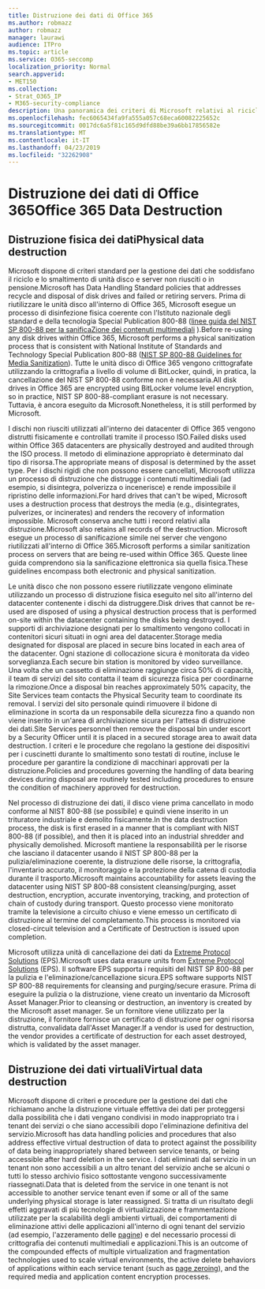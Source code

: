 ```yaml
---
title: Distruzione dei dati di Office 365
ms.author: robmazz
author: robmazz
manager: laurawi
audience: ITPro
ms.topic: article
ms.service: O365-seccomp
localization_priority: Normal
search.appverid:
- MET150
ms.collection:
- Strat_O365_IP
- M365-security-compliance
description: Una panoramica dei criteri di Microsoft relativi al riciclo, allo smaltimento o alla distruzione di unità disco e server del datacenter di Office 365.
ms.openlocfilehash: fec6065434fa9fa555a057c68eca60082225652c
ms.sourcegitcommit: 0017dc6a5f81c165d9dfd88be39a6bb17856582e
ms.translationtype: MT
ms.contentlocale: it-IT
ms.lasthandoff: 04/23/2019
ms.locfileid: "32262908"
---
```

# <a name="office-365-data-destruction"></a><span data-ttu-id="a35bd-103">Distruzione dei dati di Office 365</span><span class="sxs-lookup"><span data-stu-id="a35bd-103">Office 365 Data Destruction</span></span>

## <a name="physical-data-destruction"></a><span data-ttu-id="a35bd-104">Distruzione fisica dei dati</span><span class="sxs-lookup"><span data-stu-id="a35bd-104">Physical data destruction</span></span>

<span data-ttu-id="a35bd-105">Microsoft dispone di criteri standard per la gestione dei dati che soddisfano il riciclo e lo smaltimento di unità disco e server non riusciti o in pensione.</span><span class="sxs-lookup"><span data-stu-id="a35bd-105">Microsoft has Data Handling Standard policies that addresses recycle and disposal of disk drives and failed or retiring servers.</span></span> <span data-ttu-id="a35bd-106">Prima di riutilizzare le unità disco all'interno di Office 365, Microsoft esegue un processo di disinfezione fisica coerente con l'Istituto nazionale degli standard e della tecnologia Special Publication 800-88 ([linee guida del NIST SP 800-88 per la sanificaZione dei contenuti multimediali](http://nvlpubs.nist.gov/nistpubs/SpecialPublications/NIST.SP.800-88r1.pdf) ).</span><span class="sxs-lookup"><span data-stu-id="a35bd-106">Before re-using any disk drives within Office 365, Microsoft performs a physical sanitization process that is consistent with National Institute of Standards and Technology Special Publication 800-88 ([NIST SP 800-88 Guidelines for Media Sanitization](http://nvlpubs.nist.gov/nistpubs/SpecialPublications/NIST.SP.800-88r1.pdf)).</span></span> <span data-ttu-id="a35bd-107">Tutte le unità disco di Office 365 vengono crittografate utilizzando la crittografia a livello di volume di BitLocker, quindi, in pratica, la cancellazione del NIST SP 800-88 conforme non è necessaria.</span><span class="sxs-lookup"><span data-stu-id="a35bd-107">All disk drives in Office 365 are encrypted using BitLocker volume level encryption, so in practice, NIST SP 800-88-compliant erasure is not necessary.</span></span> <span data-ttu-id="a35bd-108">Tuttavia, è ancora eseguito da Microsoft.</span><span class="sxs-lookup"><span data-stu-id="a35bd-108">Nonetheless, it is still performed by Microsoft.</span></span>

<span data-ttu-id="a35bd-109">I dischi non riusciti utilizzati all'interno dei datacenter di Office 365 vengono distrutti fisicamente e controllati tramite il processo ISO.</span><span class="sxs-lookup"><span data-stu-id="a35bd-109">Failed disks used within Office 365 datacenters are physically destroyed and audited through the ISO process.</span></span> <span data-ttu-id="a35bd-110">Il metodo di eliminazione appropriato è determinato dal tipo di risorsa.</span><span class="sxs-lookup"><span data-stu-id="a35bd-110">The appropriate means of disposal is determined by the asset type.</span></span> <span data-ttu-id="a35bd-111">Per i dischi rigidi che non possono essere cancellati, Microsoft utilizza un processo di distruzione che distrugge i contenuti multimediali (ad esempio, si disintegra, polverizza o incenerisce) e rende impossibile il ripristino delle informazioni.</span><span class="sxs-lookup"><span data-stu-id="a35bd-111">For hard drives that can't be wiped, Microsoft uses a destruction process that destroys the media (e.g., disintegrates, pulverizes, or incinerates) and renders the recovery of information impossible.</span></span> <span data-ttu-id="a35bd-112">Microsoft conserva anche tutti i record relativi alla distruzione.</span><span class="sxs-lookup"><span data-stu-id="a35bd-112">Microsoft also retains all records of the destruction.</span></span> <span data-ttu-id="a35bd-113">Microsoft esegue un processo di sanificazione simile nei server che vengono riutilizzati all'interno di Office 365.</span><span class="sxs-lookup"><span data-stu-id="a35bd-113">Microsoft performs a similar sanitization process on servers that are being re-used within Office 365.</span></span> <span data-ttu-id="a35bd-114">Queste linee guida comprendono sia la sanificazione elettronica sia quella fisica.</span><span class="sxs-lookup"><span data-stu-id="a35bd-114">These guidelines encompass both electronic and physical sanitization.</span></span>

<span data-ttu-id="a35bd-115">Le unità disco che non possono essere riutilizzate vengono eliminate utilizzando un processo di distruzione fisica eseguito nel sito all'interno del datacenter contenente i dischi da distruggere.</span><span class="sxs-lookup"><span data-stu-id="a35bd-115">Disk drives that cannot be re-used are disposed of using a physical destruction process that is performed on-site within the datacenter containing the disks being destroyed.</span></span> <span data-ttu-id="a35bd-116">I supporti di archiviazione designati per lo smaltimento vengono collocati in contenitori sicuri situati in ogni area del datacenter.</span><span class="sxs-lookup"><span data-stu-id="a35bd-116">Storage media designated for disposal are placed in secure bins located in each area of the datacenter.</span></span> <span data-ttu-id="a35bd-117">Ogni stazione di collocazione sicura è monitorata da video sorveglianza.</span><span class="sxs-lookup"><span data-stu-id="a35bd-117">Each secure bin station is monitored by video surveillance.</span></span> <span data-ttu-id="a35bd-118">Una volta che un cassetto di eliminazione raggiunge circa 50% di capacità, il team di servizi del sito contatta il team di sicurezza fisica per coordinarne la rimozione.</span><span class="sxs-lookup"><span data-stu-id="a35bd-118">Once a disposal bin reaches approximately 50% capacity, the Site Services team contacts the Physical Security team to coordinate its removal.</span></span> <span data-ttu-id="a35bd-119">I servizi del sito personale quindi rimuovere il bidone di eliminazione in scorta da un responsabile della sicurezza fino a quando non viene inserito in un'area di archiviazione sicura per l'attesa di distruzione dei dati.</span><span class="sxs-lookup"><span data-stu-id="a35bd-119">Site Services personnel then remove the disposal bin under escort by a Security Officer until it is placed in a secured storage area to await data destruction.</span></span> <span data-ttu-id="a35bd-120">I criteri e le procedure che regolano la gestione dei dispositivi per i cuscinetti durante lo smaltimento sono testati di routine, incluse le procedure per garantire la condizione di macchinari approvati per la distruzione.</span><span class="sxs-lookup"><span data-stu-id="a35bd-120">Policies and procedures governing the handling of data bearing devices during disposal are routinely tested including procedures to ensure the condition of machinery approved for destruction.</span></span>

<span data-ttu-id="a35bd-121">Nel processo di distruzione dei dati, il disco viene prima cancellato in modo conforme al NIST 800-88 (se possibile) e quindi viene inserito in un trituratore industriale e demolito fisicamente.</span><span class="sxs-lookup"><span data-stu-id="a35bd-121">In the data destruction process, the disk is first erased in a manner that is compliant with NIST 800-88 (if possible), and then it is placed into an industrial shredder and physically demolished.</span></span> <span data-ttu-id="a35bd-122">Microsoft mantiene la responsabilità per le risorse che lasciano il datacenter usando il NIST SP 800-88 per la pulizia/eliminazione coerente, la distruzione delle risorse, la crittografia, l'inventario accurato, il monitoraggio e la protezione della catena di custodia durante il trasporto.</span><span class="sxs-lookup"><span data-stu-id="a35bd-122">Microsoft maintains accountability for assets leaving the datacenter using NIST SP 800-88 consistent cleansing/purging, asset destruction, encryption, accurate inventorying, tracking, and protection of chain of custody during transport.</span></span> <span data-ttu-id="a35bd-123">Questo processo viene monitorato tramite la televisione a circuito chiuso e viene emesso un certificato di distruzione al termine del completamento.</span><span class="sxs-lookup"><span data-stu-id="a35bd-123">This process is monitored via closed-circuit television and a Certificate of Destruction is issued upon completion.</span></span>

<span data-ttu-id="a35bd-124">Microsoft utilizza unità di cancellazione dei dati da [Extreme Protocol Solutions](http://www.enterprisedataerasure.com/) (EPS).</span><span class="sxs-lookup"><span data-stu-id="a35bd-124">Microsoft uses data erasure units from [Extreme Protocol Solutions](http://www.enterprisedataerasure.com/) (EPS).</span></span> <span data-ttu-id="a35bd-125">Il software EPS supporta i requisiti del NIST SP 800-88 per la pulizia e l'eliminazione/cancellazione sicura.</span><span class="sxs-lookup"><span data-stu-id="a35bd-125">EPS software supports NIST SP 800-88 requirements for cleansing and purging/secure erasure.</span></span> <span data-ttu-id="a35bd-126">Prima di eseguire la pulizia o la distruzione, viene creato un inventario da Microsoft Asset Manager.</span><span class="sxs-lookup"><span data-stu-id="a35bd-126">Prior to cleansing or destruction, an inventory is created by the Microsoft asset manager.</span></span> <span data-ttu-id="a35bd-127">Se un fornitore viene utilizzato per la distruzione, il fornitore fornisce un certificato di distruzione per ogni risorsa distrutta, convalidata dall'Asset Manager.</span><span class="sxs-lookup"><span data-stu-id="a35bd-127">If a vendor is used for destruction, the vendor provides a certificate of destruction for each asset destroyed, which is validated by the asset manager.</span></span>

## <a name="virtual-data-destruction"></a><span data-ttu-id="a35bd-128">Distruzione dei dati virtuali</span><span class="sxs-lookup"><span data-stu-id="a35bd-128">Virtual data destruction</span></span>

<span data-ttu-id="a35bd-129">Microsoft dispone di criteri e procedure per la gestione dei dati che richiamano anche la distruzione virtuale effettiva dei dati per proteggersi dalla possibilità che i dati vengano condivisi in modo inappropriato tra i tenant dei servizi o che siano accessibili dopo l'eliminazione definitiva del servizio.</span><span class="sxs-lookup"><span data-stu-id="a35bd-129">Microsoft has data handling policies and procedures that also address effective virtual destruction of data to protect against the possibility of data being inappropriately shared between service tenants, or being accessible after hard deletion in the service.</span></span> <span data-ttu-id="a35bd-130">I dati eliminati dal servizio in un tenant non sono accessibili a un altro tenant del servizio anche se alcuni o tutti lo stesso archivio fisico sottostante vengono successivamente riassegnati.</span><span class="sxs-lookup"><span data-stu-id="a35bd-130">Data that is deleted from the service in one tenant is not accessible to another service tenant even if some or all of the same underlying physical storage is later reassigned.</span></span> <span data-ttu-id="a35bd-131">Si tratta di un risultato degli effetti aggravati di più tecnologie di virtualizzazione e frammentazione utilizzate per la scalabilità degli ambienti virtuali, dei comportamenti di eliminazione attivi delle applicazioni all'interno di ogni tenant del servizio (ad esempio, l'azzeramento delle [pagine](https://docs.microsoft.com/office365/securitycompliance/office-365-exchange-online-data-deletion#page-zeroing)) e del necessario processi di crittografia dei contenuti multimediali e applicazioni.</span><span class="sxs-lookup"><span data-stu-id="a35bd-131">This is an outcome of the compounded effects of multiple virtualization and fragmentation technologies used to scale virtual environments, the active delete behaviors of applications within each service tenant (such as [page zeroing](https://docs.microsoft.com/office365/securitycompliance/office-365-exchange-online-data-deletion#page-zeroing)), and the required media and application content encryption processes.</span></span>